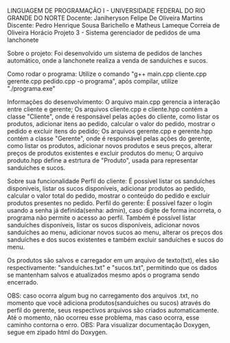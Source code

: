 LINGUAGEM DE PROGRAMAÇÃO I - UNIVERSIDADE FEDERAL DO RIO GRANDE DO NORTE
Docente: Janiheryson Felipe De Oliveira Martins
Discente: Pedro Henrique Sousa Barichello e Matheus Lameque Correia de Oliveira Horácio
Projeto 3 - Sistema gerenciador de pedidos de uma lanchonete

Sobre o projeto: Foi desenvolvido um sistema de pedidos de lanches automático, onde a lanchonete realiza a venda de sanduíches e sucos. 

Como rodar o programa:
Utilize o comando "g++ main.cpp cliente.cpp gerente.cpp pedido.cpp -o programa", após compilar, utilize "./programa.exe"

Informações do desenvolvimento: O arquivo main.cpp gerencia a interação entre cliente e gerente;
Os arquivos cliente.cpp e cliente.hpp contém a classe "Cliente", onde é responsável pelas ações do cliente,  como listar os produtos, adicionar itens ao pedido, calcular o valor do pedido, mostrar o pedido e excluir itens do pedido;
Os arquivos gerente.cpp e gerente.hpp contém a classe "Gerente", onde é responsável pelas ações do gerente, como listar os produtos, adicionar novos produtos e seus preços, alterar preços de produtos existentes e excluir produtos do menu;
O arquivo produto.hpp define a estrtura de "Produto", usada para representar sanduiches e sucos. 

Sobre sua funcionalidade
Perfil do cliente: É possível listar os sanduíches disponíveis, listar os sucos disponíveis, adicionar produtos ao pedido, calcular o valor total do pedido, mostrar o conteúdo do pedido e excluir produtos presentes no pedido. 
Perfil do gerente: É possível fazer o login usando a senha já definida(senha: admin), caso digite de forma incorreta, o programa não permite o acesso ao perfil. Também é possível listar sanduíches disponíveis, listar os sucos disponíveis, adicionar novos sanduíches ao menu, adicionar novos sucos ao menu, alterar os preços dos sanduíches e dos sucos existentes e também excluir sanduíches e sucos do menu. 

Os produtos são salvos e carregador em um arquivo de texto(txt), eles são respectivamente: "sanduiches.txt" e "sucos.txt", permitindo que os dados se mantenham salvos e atualizados mesmo após o programa sendo encerrado. 

OBS: caso ocorra algum bug no carregamento dos arquivos .txt, no momento que você adiciona produtos(sanduíches ou sucos) através do perfil do gerente, seus respectivos arquivos são criados automaticamente. Até o momento, não ocorreu esse problema, mas caso ocorra, esse caminho contorna o erro. 
OBS: Para visualizar documentação Doxygen, segue em zipado html do Doxygen. 